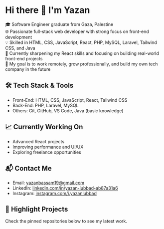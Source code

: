 # Hi there 👋 I'm Yazan

🎓 Software Engineer graduate from Gaza, Palestine  
🌐 Passionate full-stack web developer with strong focus on front-end development  
💡 Skilled in HTML, CSS, JavaScript, React, PHP, MySQL, Laravel, Tailwind CSS, and Java  
🚀 Currently sharpening my React skills and focusing on building real-world front-end projects  
🎯 My goal is to work remotely, grow professionally, and build my own tech company in the future  

## 🛠 Tech Stack & Tools
- Front-End: HTML, CSS, JavaScript, React, Tailwind CSS  
- Back-End: PHP, Laravel, MySQL  
- Others: Git, GitHub, VS Code, Java (basic knowledge)

## 📈 Currently Working On
- Advanced React projects
- Improving performance and UI/UX
- Exploring freelance opportunities

## 📬 Contact Me
- Email: yazanbassam19@gmail.com  
- LinkedIn: [linkedin.com/in/yazan-lubbad-ab87a31a6](https://linkedin.com/in/yazan-lubbad-ab87a31a6)  
- Instagram: [instagram.com/i.yazanlubbad](https://www.instagram.com/i.yazanlubbad)

## 📌 Highlight Projects
Check the pinned repositories below to see my latest work.

